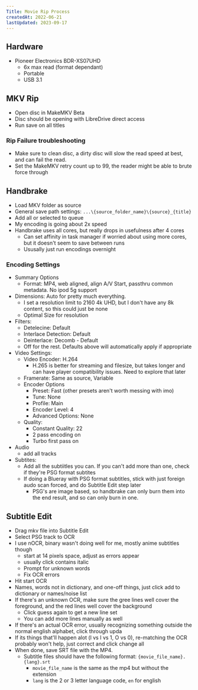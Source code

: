 ```yaml
---
Title: Movie Rip Process
createdAt: 2022-06-21
lastUpdated: 2023-09-17
---
```

## Hardware
- Pioneer Electronics BDR-XS07UHD
    - 6x max read (format dependant)
    - Portable
    - USB 3.1

## MKV Rip
- Open disc in MakeMKV Beta
- Disc should be opening with LibreDrive direct access
- Run save on all titles

### Rip Failure troubleshooting
- Make sure to clean disc, a dirty disc will slow the read speed at best, and can fail the read.
- Set the MakeMKV retry count up to 99, the reader might be able to brute force through

## Handbrake
- Load MKV folder as source
- General save path settings: `...\{source_folder_name}\{source}_{title}`
- Add all or selected to queue
- My encoding is going about 2x speed
- Handbrake uses all cores, but really drops in usefulness after 4 cores
    - Can set affinity in task manager if worried about using more cores, but it doesn't seem to save between runs
    - Ususally just run encodings overnight

### Encoding Settings
- Summary Options
    - Format: MP4, web aligned, align A/V Start, passthru common metadata.  No ipod 5g support
- Dimensions:
    Auto for pretty much everything.
    - I set a resolution limit to 2160 4k UHD, but I don't have any 8k content, so this could just be none
    - Optimal Size for resolution
- Filters:
    - Detelecine: Default
    - Interlace Detection: Default
    - Deinterlace: Decomb - Default
    - Off for the rest.  Defaults above will automatically apply if appropriate
- Video Settings:
    - Video Encoder: H.264
        - H.265 is better for streaming and filesize, but takes longer and can have player compatibility issues.  Need to explore that later
    - Framerate: Same as source, Variable
    - Encoder Options
        - Preset: Fast (other presets aren't worth messing with imo)
        - Tune: None
        - Profile: Main
        - Encoder Level: 4
        - Advanced Options: None
    - Quality:
        - Constant Quality: 22
        - 2 pass encoding on
        - Turbo first pass on
- Audio
    - add all tracks
- Subtites:
    - Add all the subtiitles you can.  If you can't add more than one, check if they're PSG format subtites
    - If doing a Blueray with PSG format subtitles, stick with just foreign audo scan forced, and do Subtitle Edit step later
        - PSG's are image based, so handbrake can only burn them into the end result, and so can only burn in one.

## Subtitle Edit
- Drag mkv file into Subtitle Edit
- Select PSG track to OCR
- I use nOCR, binary wasn't doing well for me, mostly anime subtitles though
    - start at 14 pixels space, adjust as errors appear
    - usually click contains italic
    - Prompt for unknown words
    - Fix OCR errors
- Hit start OCR
- Names, words not in dictionary, and one-off things, just click add to dictionary or names/noise list
- If there's an unknown OCR, make sure the gree lines well cover the foreground, and the red lines well cover the background
    - Click guess again to get a new line set
    - You can add more lines manually as well
- If there's an actual OCR error, usually recognizing something outside the normal english alphabet, click through upda
- If its things that'll happen alot (l vs I vs 1, O vs 0), re-matching the OCR probably won't help, just correct and click change all
- When done, save SRT file with the MP4.
    - Subtitle files should have the following format: `{movie_file_name}.{lang}.srt`
        - `movie_file_name` is the same as the mp4 but without the extension
        - `lang` is the 2 or 3 letter language code, `en` for english